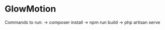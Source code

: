 # GlowMotion

Commands to run:
    -> composer install
    -> npm run build
    -> php artisan serve